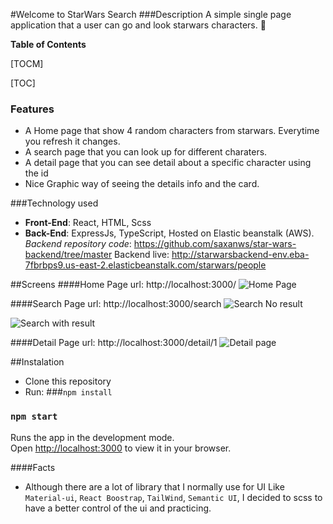 #Welcome to StarWars Search
###Description
A simple single page application that a user can go and look starwars characters. 🚀

**Table of Contents**

[TOCM]

[TOC]



### Features
- A Home page that show 4 random characters from starwars. Everytime you refresh it changes.
- A search page that you can look up for different charaters.
- A detail page that you can see detail about a specific character using the id
- Nice Graphic way of seeing the details info and the card.

###Technology used
- **Front-End**: React, HTML, Scss
- **Back-End**: ExpressJs, TypeScript, Hosted on Elastic beanstalk (AWS). 
*Backend repository code*: https://github.com/saxanws/star-wars-backend/tree/master
Backend live: http://starwarsbackend-env.eba-7fbrbps9.us-east-2.elasticbeanstalk.com/starwars/people

##Screens
####Home Page
url: http://localhost:3000/
![Home Page](https://images2.imgbox.com/49/cc/Az25WITU_o.png "Home Page")

####Search Page
url: http://localhost:3000/search
![Search No result](https://images2.imgbox.com/d2/65/GgmIfIb1_o.png "Search No result")

![Search with result](https://images2.imgbox.com/92/5e/j4TfH97z_o.png "Search with result")

####Detail Page
url: http://localhost:3000/detail/1
![Detail page](https://images2.imgbox.com/f6/9c/kxcGF672_o.png "Detail page")

##Instalation
- Clone this repository
- Run:
###`npm install`
### `npm start`

Runs the app in the development mode.\
Open [http://localhost:3000](http://localhost:3000) to view it in your browser.

####Facts
- Although there are a lot of library that I normally use for UI Like `Material-ui`, `React Boostrap`, `TailWind`, `Semantic UI`, I decided to scss to have a better control of the ui and practicing.
